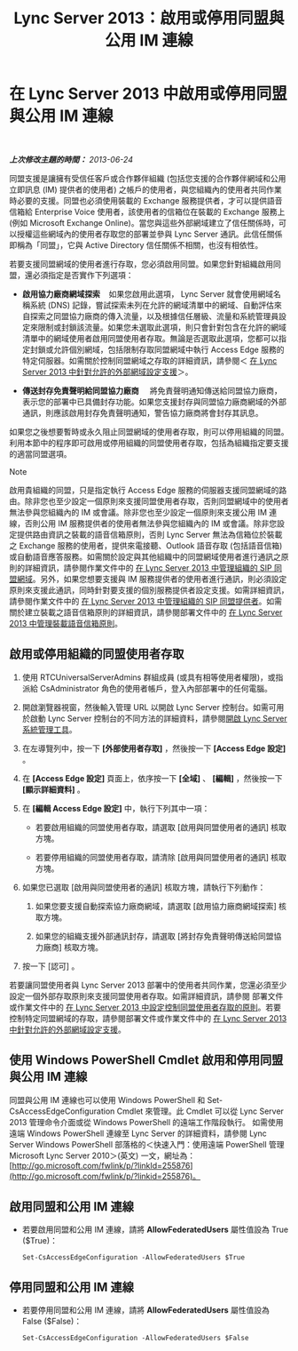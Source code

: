 ﻿---
title: Lync Server 2013：啟用或停用同盟與公用 IM 連線
TOCTitle: 啟用或停用同盟與公用 IM 連線
ms:assetid: 8ec58f4b-9f6d-47b4-a187-d18a83fe4577
ms:mtpsurl: https://technet.microsoft.com/zh-tw/library/Gg182549(v=OCS.15)
ms:contentKeyID: 49291633
ms.date: 08/10/2015
mtps_version: v=OCS.15
ms.translationtype: HT
---

# 在 Lync Server 2013 中啟用或停用同盟與公用 IM 連線

 

_**上次修改主題的時間：** 2013-06-24_

同盟支援是讓擁有受信任客戶或合作夥伴組織 (包括您支援的合作夥伴網域和公用立即訊息 (IM) 提供者的使用者) 之帳戶的使用者，與您組織內的使用者共同作業時必要的支援。同盟也必須使用裝載的 Exchange 服務提供者，才可以提供語音信箱給 Enterprise Voice 使用者，該使用者的信箱位在裝載的 Exchange 服務上 (例如 Microsoft Exchange Online)。當您與這些外部網域建立了信任關係時，可以授權這些網域內的使用者存取您的部署並參與 Lync Server 通訊。此信任關係即稱為「同盟」，它與 Active Directory 信任關係不相關，也沒有相依性。

若要支援同盟網域的使用者進行存取，您必須啟用同盟。如果您針對組織啟用同盟，還必須指定是否實作下列選項：

  - **啟用協力廠商網域探索**    如果您啟用此選項， Lync Server 就會使用網域名稱系統 (DNS) 記錄，嘗試探索未列在允許的網域清單中的網域、自動評估來自探索之同盟協力廠商的傳入流量，以及根據信任層級、流量和系統管理員設定來限制或封鎖該流量。如果您未選取此選項，則只會針對包含在允許的網域清單中的網域使用者啟用同盟使用者存取。無論是否選取此選項，您都可以指定封鎖或允許個別網域，包括限制存取同盟網域中執行 Access Edge 服務的特定伺服器。如需關於控制同盟網域之存取的詳細資訊，請參閱＜ [在 Lync Server 2013 中針對允許的外部網域設定支援](lync-server-2013-configure-support-for-allowed-external-domains.md)＞。

  - **傳送封存免責聲明給同盟協力廠商**     將免責聲明通知傳送給同盟協力廠商，表示您的部署中已具備封存功能。如果您支援封存與同盟協力廠商網域的外部通訊，則應該啟用封存免責聲明通知，警告協力廠商將會封存其訊息。

如果您之後想要暫時或永久阻止同盟網域的使用者存取，則可以停用組織的同盟。利用本節中的程序即可啟用或停用組織的同盟使用者存取，包括為組織指定要支援的適當同盟選項。

> [!NOTE]  
> 啟用貴組織的同盟，只是指定執行 Access Edge 服務的伺服器支援同盟網域的路由。除非您也至少設定一個原則來支援同盟使用者存取，否則同盟網域中的使用者無法參與您組織內的 IM 或會議。除非您也至少設定一個原則來支援公用 IM 連線，否則公用 IM 服務提供者的使用者無法參與您組織內的 IM 或會議。除非您設定提供路由資訊之裝載的語音信箱原則，否則 Lync Server 無法為信箱位於裝載之 Exchange 服務的使用者，提供來電接聽、Outlook 語音存取 (包括語音信箱) 或自動語音應答服務。如需關於設定與其他組織中的同盟網域使用者進行通訊之原則的詳細資訊，請參閱作業文件中的 <a href="lync-server-2013-manage-sip-federated-domains-for-your-organization.md">在 Lync Server 2013 中管理組織的 SIP 同盟網域</a>。另外，如果您想要支援與 IM 服務提供者的使用者進行通訊，則必須設定原則來支援此通訊，同時針對要支援的個別服務提供者設定支援。如需詳細資訊，請參閱作業文件中的 <a href="lync-server-2013-manage-sip-federated-providers-for-your-organization.md">在 Lync Server 2013 中管理組織的 SIP 同盟提供者</a>。如需關於建立裝載之語音信箱原則的詳細資訊，請參閱部署文件中的 <a href="lync-server-2013-manage-hosted-voice-mail-policies.md">在 Lync Server 2013 中管理裝載語音信箱原則</a>。



## 啟用或停用組織的同盟使用者存取

1.  使用 RTCUniversalServerAdmins 群組成員 (或具有相等使用者權限)，或指派給 CsAdministrator 角色的使用者帳戶，登入內部部署中的任何電腦。

2.  開啟瀏覽器視窗，然後輸入管理 URL 以開啟 Lync Server 控制台。如需可用於啟動 Lync Server 控制台的不同方法的詳細資料，請參閱[開啟 Lync Server 系統管理工具](lync-server-2013-open-lync-server-administrative-tools.md)。

3.  在左導覽列中，按一下 **\[外部使用者存取\]** ，然後按一下 **\[Access Edge 設定\]** 。

4.  在 **\[Access Edge 設定\]** 頁面上，依序按一下 **\[全域\]** 、 **\[編輯\]** ，然後按一下 **\[顯示詳細資料\]** 。

5.  在 **\[編輯 Access Edge 設定\]** 中，執行下列其中一項：
    
      - 若要啟用組織的同盟使用者存取，請選取 \[啟用與同盟使用者的通訊\] 核取方塊。
    
      - 若要停用組織的同盟使用者存取，請清除 \[啟用與同盟使用者的通訊\] 核取方塊。

6.  如果您已選取 \[啟用與同盟使用者的通訊\] 核取方塊，請執行下列動作：
    
    1.  如果您要支援自動探索協力廠商網域，請選取 \[啟用協力廠商網域探索\] 核取方塊。
    
    2.  如果您的組織支援外部通訊封存，請選取 \[將封存免責聲明傳送給同盟協力廠商\] 核取方塊。

7.  按一下 \[認可\] 。

若要讓同盟使用者與 Lync Server 2013 部署中的使用者共同作業，您還必須至少設定一個外部存取原則來支援同盟使用者存取。如需詳細資訊，請參閱 部署文件或作業文件中的 [在 Lync Server 2013 中設定控制同盟使用者存取的原則](lync-server-2013-configure-policies-to-control-federated-user-access.md)。若要控制特定同盟網域的存取，請參閱部署文件或作業文件中的 [在 Lync Server 2013 中針對允許的外部網域設定支援](lync-server-2013-configure-support-for-allowed-external-domains.md)。

## 使用 Windows PowerShell Cmdlet 啟用和停用同盟與公用 IM 連線

同盟與公用 IM 連線也可以使用 Windows PowerShell 和 Set-CsAccessEdgeConfiguration Cmdlet 來管理。此 Cmdlet 可以從 Lync Server 2013 管理命令介面或從 Windows PowerShell 的遠端工作階段執行。 如需使用遠端 Windows PowerShell 連線至 Lync Server 的詳細資料，請參閱 Lync Server Windows PowerShell 部落格的＜快速入門：使用遠端 PowerShell 管理 Microsoft Lync Server 2010＞(英文) 一文，網址為：[http://go.microsoft.com/fwlink/p/?linkId=255876](http://go.microsoft.com/fwlink/p/?linkid=255876)。

## 啟用同盟和公用 IM 連線

  - 若要啟用同盟和公用 IM 連線，請將 **AllowFederatedUsers** 屬性值設為 True ($True)：
    
        Set-CsAccessEdgeConfiguration -AllowFederatedUsers $True

## 停用同盟和公用 IM 連線

  - 若要停用同盟和公用 IM 連線，請將 **AllowFederatedUsers** 屬性值設為 False ($False)：
    
        Set-CsAccessEdgeConfiguration -AllowFederatedUsers $False

